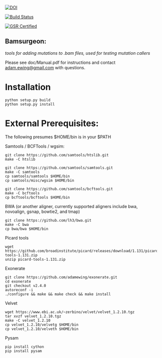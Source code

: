 
[![DOI](https://zenodo.org/badge/4290471.svg)](https://zenodo.org/badge/latestdoi/4290471)

[![Build Status](https://travis-ci.org/adamewing/bamsurgeon.svg?branch=master)](https://travis-ci.org/adamewing/bamsurgeon)

[![GSR Certified](https://popmodels.cancercontrol.cancer.gov/gsr/static//img/gsr-certified.jpg)](https://popmodels.cancercontrol.cancer.gov/gsr/certification/)

## Bamsurgeon:
*tools for adding mutations to .bam files, used for testing mutation callers*

Please see doc/Manual.pdf for instructions and contact adam.ewing@gmail.com with questions.

# Installation

```
python setup.py build
python setup.py install
```

# External Prerequisites:

The following presumes $HOME/bin is in your $PATH

Samtools / BCFTools / wgsim:

```
git clone https://github.com/samtools/htslib.git
make -C htslib

git clone https://github.com/samtools/samtools.git
make -C samtools
cp samtools/samtools $HOME/bin
cp samtools/misc/wgsim $HOME/bin

git clone https://github.com/samtools/bcftools.git
make -C bcftools
cp bcftools/bcftools $HOME/bin
```

BWA (or another aligner, currently supported aligners include bwa, novoalign, gsnap, bowtie2, and tmap)

```
git clone https://github.com/lh3/bwa.git
make -C bwa
cp bwa/bwa $HOME/bin
```

Picard tools

```
wget https://github.com/broadinstitute/picard/releases/download/1.131/picard-tools-1.131.zip
unzip picard-tools-1.131.zip
```

Exonerate

```
git clone https://github.com/adamewing/exonerate.git
cd exonerate
git checkout v2.4.0
autoreconf -i
./configure && make && make check && make install
```

Velvet

```
wget https://www.ebi.ac.uk/~zerbino/velvet/velvet_1.2.10.tgz
tar xvzf velvet_1.2.10.tgz
make -C velvet_1.2.10
cp velvet_1.2.10/velvetg $HOME/bin
cp velvet_1.2.10/velveth $HOME/bin
```

Pysam

```
pip install cython
pip install pysam
```
